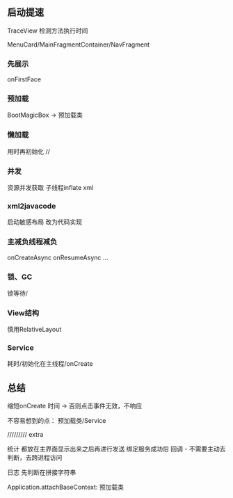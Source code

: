## 启动提速

TraceView 检测方法执行时间

MenuCard/MainFragmentContainer/NavFragment

### 先展示

onFirstFace

### 预加载

BootMagicBox -> 预加载类

### 懒加载

用时再初始化 //

### 并发
资源并发获取
子线程inflate xml

### xml2javacode

启动敏感布局 改为代码实现

### 主减负线程减负

onCreateAsync
onResumeAsync ...

### 锁、GC
锁等待/

### View结构

慎用RelativeLayout

### Service
 耗时/初始化在主线程/onCreate

## 总结

缩短onCreate 时间 -> 否则点击事件无效，不响应


不容易想到的点： 预加载类/Service



///////// extra

统计 都放在主界面显示出来之后再进行发送
绑定服务成功后 回调 - 不需要主动去判断，去跨进程访问

日志 先判断在拼接字符串

Application.attachBaseContext: 预加载类
